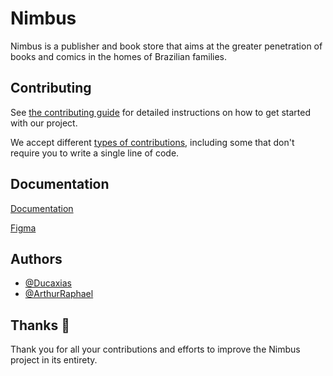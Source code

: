 
# Nimbus

Nimbus is a publisher and book store that aims at the greater penetration of books and comics in the homes of Brazilian families.


## Contributing

See [the contributing guide](https://#) for detailed instructions on how to get started with our project.

We accept different [types of contributions](https://#), including some that don't require you to write a single line of code.

## Documentation

[Documentation](https://docs.google.com/document/d/1z3x-5RzpLgsdLIsluvsKhqx7sBhiem7AWxD0C12MvaI/edit?usp=sharing)

[Figma](https://#)


## Authors

- [@Ducaxias](https://www.github.com/Ducaxias)
- [@ArthurRaphael](https://github.com/ArthurRaphael)


## Thanks 💜

Thank you for all your contributions and efforts to improve the Nimbus project in its entirety.

